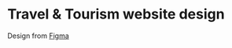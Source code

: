 # Travel & Tourism website design

Design from [Figma](https://www.figma.com/community/file/1071070783142021196)
